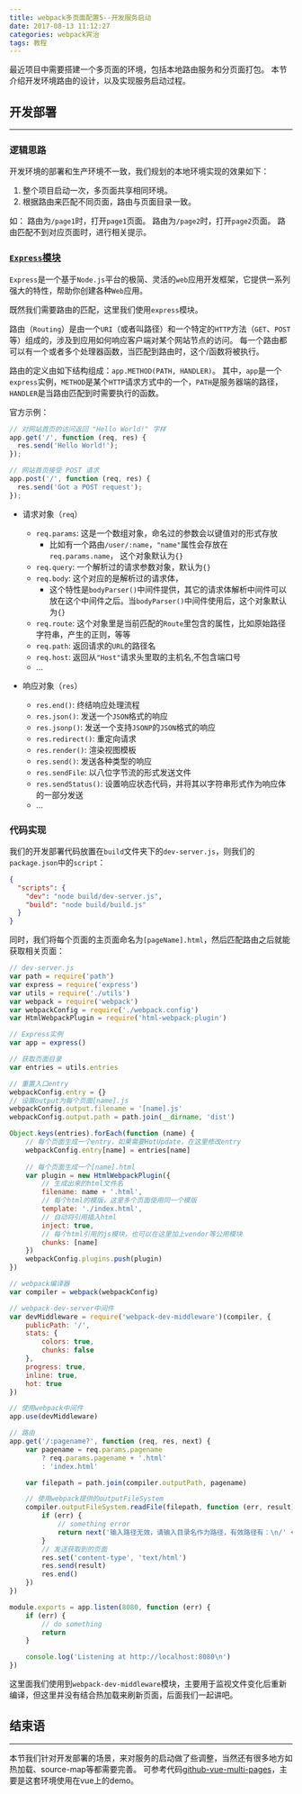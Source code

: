 ```yaml
---
title: webpack多页面配置5--开发服务启动
date: 2017-08-13 11:12:27
categories: webpack宾治
tags: 教程
---
```

最近项目中需要搭建一个多页面的环境，包括本地路由服务和分页面打包。
本节介绍开发环境路由的设计，以及实现服务启动过程。
<!--more-->

## 开发部署
---

### 逻辑思路
开发环境的部署和生产环境不一致，我们规划的本地环境实现的效果如下：
1. 整个项目启动一次，多页面共享相同环境。
2. 根据路由来匹配不同页面，路由与页面目录一致。

如：
路由为`/page1`时，打开`page1`页面。
路由为`/page2`时，打开`page2`页面。
路由匹配不到对应页面时，进行相关提示。

### [`Express`模块](http://www.expressjs.com.cn/)
`Express`是一个基于`Node.js`平台的极简、灵活的`web`应用开发框架，它提供一系列强大的特性，帮助你创建各种`Web`应用。

既然我们需要路由的匹配，这里我们使用`express`模块。

路由（`Routing`）是由一个`URI`（或者叫路径）和一个特定的`HTTP`方法（`GET`、`POST`等）组成的，涉及到应用如何响应客户端对某个网站节点的访问。
每一个路由都可以有一个或者多个处理器函数，当匹配到路由时，这个/函数将被执行。

路由的定义由如下结构组成：`app.METHOD(PATH, HANDLER)`。
其中，`app`是一个`express`实例，`METHOD`是某个`HTTP`请求方式中的一个，`PATH`是服务器端的路径，`HANDLER`是当路由匹配到时需要执行的函数。

官方示例：

``` js
// 对网站首页的访问返回 "Hello World!" 字样
app.get('/', function (req, res) {
  res.send('Hello World!');
});

// 网站首页接受 POST 请求
app.post('/', function (req, res) {
  res.send('Got a POST request');
});
```

- 请求对象（`req`）
  - `req.params`: 这是一个数组对象，命名过的参数会以键值对的形式存放
    - 比如有一个路由`/user/:name`，`"name"`属性会存放在`req.params.name`， 这个对象默认为`{}`
  - `req.query`: 一个解析过的请求参数对象，默认为`{}`
  - `req.body`: 这个对应的是解析过的请求体，
    - 这个特性是`bodyParser()`中间件提供，其它的请求体解析中间件可以放在这个中间件之后。当`bodyParser()`中间件使用后，这个对象默认为`{}`
  - `req.route`: 这个对象里是当前匹配的`Route`里包含的属性，比如原始路径字符串，产生的正则，等等
  - `req.path`: 返回请求的`URL`的路径名
  - `req.host`: 返回从`"Host"`请求头里取的主机名,不包含端口号
  - ...

- 响应对象（`res`）
  - `res.end()`: 终结响应处理流程
  - `res.json()`:	发送一个`JSON`格式的响应
  - `res.jsonp()`:	发送一个支持`JSONP`的`JSON`格式的响应
  - `res.redirect()`:	重定向请求
  - `res.render()`:	渲染视图模板
  - `res.send()`:	发送各种类型的响应
  - `res.sendFile`:	以八位字节流的形式发送文件
  - `res.sendStatus()`:	设置响应状态代码，并将其以字符串形式作为响应体的一部分发送
  - ...

### 代码实现
我们的开发部署代码放置在`build`文件夹下的`dev-server.js`，则我们的`package.json`中的`script`：

``` json
{
  "scripts": {
    "dev": "node build/dev-server.js",
    "build": "node build/build.js"
  }
}
```

同时，我们将每个页面的主页面命名为`[pageName].html`，然后匹配路由之后就能获取相关页面：

``` js
// dev-server.js
var path = require('path')
var express = require('express')
var utils = require('./utils')
var webpack = require('webpack')
var webpackConfig = require('./webpack.config')
var HtmlWebpackPlugin = require('html-webpack-plugin')

// Express实例
var app = express()

// 获取页面目录
var entries = utils.entries

// 重置入口entry
webpackConfig.entry = {}
// 设置output为每个页面[name].js
webpackConfig.output.filename = '[name].js'
webpackConfig.output.path = path.join(__dirname, 'dist')

Object.keys(entries).forEach(function (name) {
    // 每个页面生成一个entry，如果需要HotUpdate，在这里修改entry
    webpackConfig.entry[name] = entries[name]
    
    // 每个页面生成一个[name].html
    var plugin = new HtmlWebpackPlugin({
        // 生成出来的html文件名
        filename: name + '.html',
        // 每个html的模版，这里多个页面使用同一个模版
        template: './index.html',
        // 自动将引用插入html
        inject: true,
        // 每个html引用的js模块，也可以在这里加上vendor等公用模块
        chunks: [name]
    })
    webpackConfig.plugins.push(plugin)
})

// webpack编译器
var compiler = webpack(webpackConfig)

// webpack-dev-server中间件
var devMiddleware = require('webpack-dev-middleware')(compiler, {
    publicPath: '/',
    stats: {
        colors: true,
        chunks: false
    },
    progress: true,
    inline: true,
    hot: true
})

// 使用webpack中间件
app.use(devMiddleware)

// 路由
app.get('/:pagename?', function (req, res, next) {
    var pagename = req.params.pagename
        ? req.params.pagename + '.html'
        : 'index.html'

    var filepath = path.join(compiler.outputPath, pagename)

    // 使用webpack提供的outputFileSystem
    compiler.outputFileSystem.readFile(filepath, function (err, result) {
        if (err) {
            // something error
            return next('输入路径无效，请输入目录名作为路径，有效路径有：\n/' + Object.keys(entries).join('\n/'))
        }
        // 发送获取到的页面
        res.set('content-type', 'text/html')
        res.send(result)
        res.end()
    })
})

module.exports = app.listen(8080, function (err) {
    if (err) {
        // do something
        return
    }

    console.log('Listening at http://localhost:8080\n')
})
```

这里面我们使用到`webpack-dev-middleware`模块，主要用于监视文件变化后重新编译，但这里并没有结合热加载来刷新页面，后面我们一起讲吧。

## 结束语
---
本节我们针对开发部署的场景，来对服务的启动做了些调整，当然还有很多地方如热加载、source-map等都需要完善。
可参考代码[github-vue-multi-pages](https://github.com/godbasin/vue-multi-pages)，主要是这套环境使用在vue上的demo。